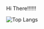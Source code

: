 Hi There!!!!!!

![Top Langs](https://github-readme-stats.vercel.app/api/top-langs/?username=depressolofi&hide_progress=true)
